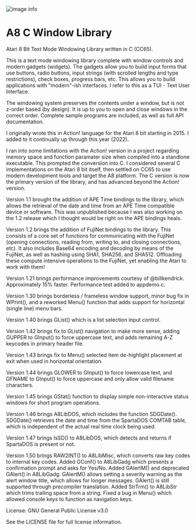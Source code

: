 ![image info](./A8CLibRefBanner.png)

# A8 C Window Library
Atari 8 Bit Text Mode Windowing Library written in C (CC65).

This is a text mode windowing library complete with window controls and modern gadgets (widgets).  The gadgets allow you to build input forms that use buttons, radio buttons, input strings (with scrolled lengths and type restrictions), check boxes, progress bars, etc.  This allows you to build applications with "modern"-ish interfaces.  I refer to this as a TUI - Text User Interface.  

The windowing system preserves the contents under a window, but is not z-order based (by design).  It is up to you to open and close windows in the correct order.  Complete sample programs are included, as well as full API documentation.

I originally wrote this in Action! language for the Atari 8 bit starting in 2015.  I added to it continually up through this year (2022).

I ran into some limitations with the Action! version in a project regarding memory space and function paramater size when compiled into a standlone executable.  This prompted the conversion into C.   I considered several C implementations on the Atari 8 bit itself, then settled on CC65 to use modern development tools and target the A8 platform.  The C version is now the primary version of the library, and has advanced beyond the Action! version.

Version 1.1 brought the addition of APE Time bindings to the library, which allows the retrieval of the date and time from an APE Time compatible device or software.  This was unpublished because I was also working on the 1.2 release which I thought would be right on the APE bindings heals.  

Version 1.2 brings the addition of FujiNet bindings to the library.  This consists of a core set of functions for communicating with the FujiNet (opening connections, reading from, writing to, and closing connections, etc).  It also includes Base64 encoding and decoding by means of the FujiNet, as well as hashing using SHA1, SHA256, and SHA512.  Offloading these compute intensive operations to the FujiNet, yet enabling the Atari to work with them!

Version 1.21 brings performance improvements courtesy of @billkendrick.  Approximately 15% faster.  Performance test added to appdemo.c.

Version 1.30 brings borderless / frameless window support, minor bug fix in WPrint(), and a reworked Menu() function that adds support for horizontal (single line) menu bars.

Version 1.40 brings GList() which is a list selection input control.

Version 1.42 brings fix to GList() navigation to make more sense, adding GUPPER to GInput() to force uppercase text, and adds remaining A-Z keycodes in primary header file.

Version 1.43 brings fix to Menu() selected item de-highlight placement at exit when used in horizontal orientation.

Version 1.44 brings GLOWER to GInput() to force lowercase text, and GFNAME to GInput() to force uppercase and only allow valid filename characters.

Version 1.45 brings GStat() function to display simple non-interactive status windows for short program operations.

Version 1.46 brings A8LibDOS, which includes the function SDGDate().  SDGDate() retrieves the date and time from the SpartaDOS COMTAB table, which is independent of the actual real time clock being used.

Version 1.47 brings IsSD() to A8LibDOS, which detects and returns if SpartaDOS is present or not.

Version 1.50 brings RAW2INT() to A8LibMisc, which converts raw key codes to internal key codes.  Added GConf() to A8LibGadg which presents a confirmation prompt and asks for Yes/No.  Added GAlertM() and deprecated GAlert() in A8LibGadg.  GAlertM() allows setting a severity warning as the alert window title, which allows for longer messages.  GAlert() is still supported through precompiler translation.  Added StrTrm() to A8LibStr which trims trailing space from a string.  Fixed a bug in Menu() which allowed console keys to function as navigation keys.

License: GNU General Public License v3.0

See the LICENSE file for full license information.
